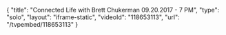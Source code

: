 {
    "title": "Connected Life with Brett Chukerman 09.20.2017 - 7 PM",
    "type": "solo",
    "layout": "iframe-static",
    "videoId": "118653113",
    "url": "\/tvpembed\/118653113"
}